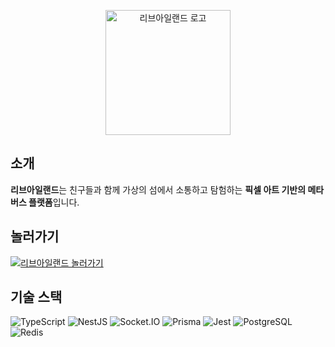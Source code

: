 <p align="center">
  <a href="http://livisland.com" target="blank"><img src="https://cdn.metamorn.com/logo/logo-title.png" width="200" alt="리브아일랜드 로고" /></a>
</p>

## 소개
**리브아일랜드**는 친구들과 함께 가상의 섬에서 소통하고 탐험하는 **픽셀 아트 기반의 메타버스 플랫폼**입니다.  


## 놀러가기
<a href="https://livisland.com" target="_blank">
  <img src="https://img.shields.io/badge/🎮_리브아일랜드_놀러가기-00e676?style=for-the-badge" alt="리브아일랜드 놀러가기" />
</a>

<br />

## 기술 스택

![TypeScript](https://img.shields.io/badge/TypeScript-3178C6?style=for-the-badge&logo=typescript&logoColor=white)
![NestJS](https://img.shields.io/badge/NestJS-131010?style=for-the-badge&logo=nestjs&logoColor=E0234E)
![Socket.IO](https://img.shields.io/badge/Socket.IO-010101?style=for-the-badge&logo=socket.io&logoColor=white)
![Prisma](https://img.shields.io/badge/Prisma-2D3748?style=for-the-badge&logo=prisma&logoColor=white)
![Jest](https://img.shields.io/badge/Jest-C21325?style=for-the-badge&logo=jest&logoColor=white)
![PostgreSQL](https://img.shields.io/badge/PostgreSQL-4169E1?style=for-the-badge&logo=postgresql&logoColor=white)
![Redis](https://img.shields.io/badge/Redis-DC382D?style=for-the-badge&logo=redis&logoColor=white)
